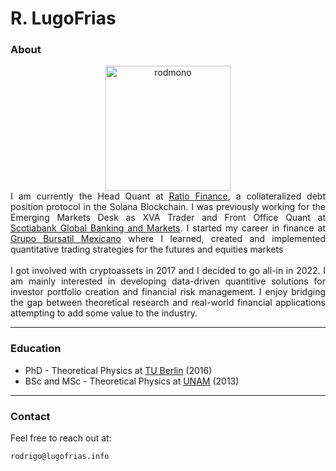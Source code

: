 
# R. LugoFrias

### About

 <center><img src="/img/oso.jpg" alt="rodmono" style="height: 200px; width:200px; float:center;"/> </center>

<div style="text-align:justify;font-size:14px;">
		I am currently the Head Quant at <a href="https://ratio.finance/">Ratio Finance</a>, a collateralized debt position protocol in the Solana Blockchain. I was previously working for the Emerging Markets Desk as XVA Trader and Front Office Quant at <a href="https://www.gbm.scotiabank.com/en.html">Scotiabank Global Banking and Markets</a>. I started my career in finance at <a href="https://gbm.com/">Grupo Bursatil Mexicano</a> where I learned, created and implemented quantitative trading strategies for the futures and equities markets
		<br>
		<br>
		I got involved with cryptoassets in 2017 and I decided to go all-in in 2022. I am mainly interested in developing data-driven quantitive solutions for investor portfolio creation and financial risk management. I enjoy bridging the gap between theoretical research and real-world financial applications attempting to add some value to the industry.
</div>

---

### Education

* PhD - Theoretical Physics at [TU Berlin](https://www.tu.berlin/agklapp/) (2016)
* BSc and MSc - Theoretical Physics at [UNAM](http://umdi-juriquilla.fciencias.unam.mx/somos/fichas/profs/DrIvanSantamaria.html) (2013)

---

### Contact

Feel free to reach out at: 
	
	rodrigo@lugofrias.info
